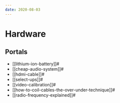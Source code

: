 ```yaml
---
date: 2020-08-03
---
```


# Hardware

## Portals

* [[lithium-ion-battery]]#
* [[cheap-audio-system]]#
* [[hdmi-cable]]#
* [[select-ups]]#
* [[video-calibration]]#
* [[how-to-coil-cables-the-over-under-technique]]#
* [[radio-frequency-explained]]#
